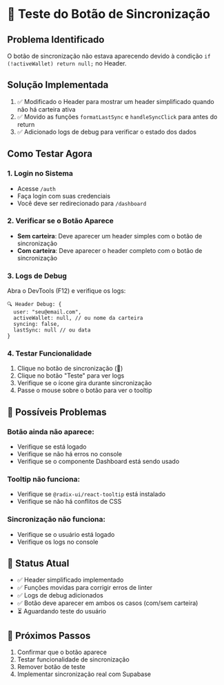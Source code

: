 # 🧪 Teste do Botão de Sincronização

## Problema Identificado
O botão de sincronização não estava aparecendo devido à condição `if (!activeWallet) return null;` no Header.

## Solução Implementada
1. ✅ Modificado o Header para mostrar um header simplificado quando não há carteira ativa
2. ✅ Movido as funções `formatLastSync` e `handleSyncClick` para antes do return
3. ✅ Adicionado logs de debug para verificar o estado dos dados

## Como Testar Agora

### 1. **Login no Sistema**
- Acesse `/auth`
- Faça login com suas credenciais
- Você deve ser redirecionado para `/dashboard`

### 2. **Verificar se o Botão Aparece**
- **Sem carteira**: Deve aparecer um header simples com o botão de sincronização
- **Com carteira**: Deve aparecer o header completo com o botão de sincronização

### 3. **Logs de Debug**
Abra o DevTools (F12) e verifique os logs:

```
🔍 Header Debug: {
  user: "seu@email.com",
  activeWallet: null, // ou nome da carteira
  syncing: false,
  lastSync: null // ou data
}
```

### 4. **Testar Funcionalidade**
1. Clique no botão de sincronização (🔄)
2. Clique no botão "Teste" para ver logs
3. Verifique se o ícone gira durante sincronização
4. Passe o mouse sobre o botão para ver o tooltip

## 🔧 Possíveis Problemas

### Botão ainda não aparece:
- Verifique se está logado
- Verifique se não há erros no console
- Verifique se o componente Dashboard está sendo usado

### Tooltip não funciona:
- Verifique se `@radix-ui/react-tooltip` está instalado
- Verifique se não há conflitos de CSS

### Sincronização não funciona:
- Verifique se o usuário está logado
- Verifique os logs no console

## 📝 Status Atual

- ✅ Header simplificado implementado
- ✅ Funções movidas para corrigir erros de linter
- ✅ Logs de debug adicionados
- ✅ Botão deve aparecer em ambos os casos (com/sem carteira)
- ⏳ Aguardando teste do usuário

## 🎯 Próximos Passos

1. Confirmar que o botão aparece
2. Testar funcionalidade de sincronização
3. Remover botão de teste
4. Implementar sincronização real com Supabase 